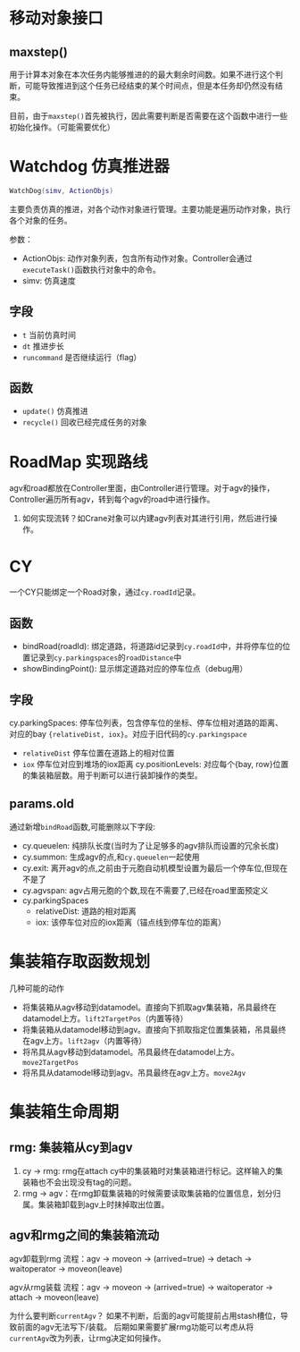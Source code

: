 # 移动对象接口

## maxstep()
用于计算本对象在本次任务内能够推进的的最大剩余时间数。如果不进行这个判断，可能导致推进到这个任务已经结束的某个时间点，但是本任务却仍然没有结束。

目前，由于`maxstep()`首先被执行，因此需要判断是否需要在这个函数中进行一些初始化操作。（可能需要优化）

# Watchdog 仿真推进器
```lua
WatchDog(simv, ActionObjs)
```
主要负责仿真的推进，对各个动作对象进行管理。主要功能是遍历动作对象，执行各个对象的任务。

参数：
- ActionObjs: 动作对象列表，包含所有动作对象。Controller会通过`executeTask()`函数执行对象中的命令。
- simv: 仿真速度

## 字段
- `t` 当前仿真时间
- `dt` 推进步长
- `runcommand` 是否继续运行（flag）

## 函数
- `update()` 仿真推进
- `recycle()` 回收已经完成任务的对象

# RoadMap 实现路线
agv和road都放在Controller里面，由Controller进行管理。对于agv的操作，Controller遍历所有agv，转到每个agv的road中进行操作。

1. 如何实现流转？如Crane对象可以内建agv列表对其进行引用，然后进行操作。

# CY
一个CY只能绑定一个Road对象，通过`cy.roadId`记录。

## 函数
- bindRoad(roadId): 绑定道路，将道路id记录到`cy.roadId`中，并将停车位的位置记录到`cy.parkingspaces`的`roadDistance`中
- showBindingPoint(): 显示绑定道路对应的停车位点（debug用）

## 字段
cy.parkingSpaces: 停车位列表，包含停车位的坐标、停车位相对道路的距离、对应的bay `{relativeDist, iox}`。对应于旧代码的`cy.parkingspace`
  - `relativeDist` 停车位置在道路上的相对位置
  - `iox` 停车位对应到堆场的iox距离
cy.positionLevels: 对应每个{bay, row}位置的集装箱层数。用于判断可以进行装卸操作的类型。

## params.old
通过新增`bindRoad`函数,可能删除以下字段:
- cy.queuelen: 纯排队长度(当时为了让足够多的agv排队而设置的冗余长度)
- cy.summon: 生成agv的点,和`cy.queuelen`一起使用
- cy.exit: 离开agv的点,之前由于元胞自动机模型设置为最后一个停车位,但现在不是了
- cy.agvspan: agv占用元胞的个数,现在不需要了,已经在road里面预定义
- cy.parkingSpaces
  - relativeDist: 道路的相对距离
  - iox: 该停车位对应的iox距离（锚点线到停车位的距离）

# 集装箱存取函数规划
几种可能的动作
- 将集装箱从agv移动到datamodel。直接向下抓取agv集装箱，吊具最终在datamodel上方。`lift2TargetPos`（内置等待）
- 将集装箱从datamodel移动到agv。直接向下抓取指定位置集装箱，吊具最终在agv上方。`lift2agv`（内置等待）
- 将吊具从agv移动到datamodel。吊具最终在datamodel上方。`move2TargetPos`
- 将吊具从datamodel移动到agv。吊具最终在agv上方。`move2Agv`

# 集装箱生命周期
## rmg: 集装箱从cy到agv
1. cy -> rmg: rmg在attach cy中的集装箱时对集装箱进行标记。这样输入的集装箱也不会出现没有tag的问题。
2. rmg -> agv：在rmg卸载集装箱的时候需要读取集装箱的位置信息，划分归属。集装箱卸载到agv上时抹掉取出位置。

## agv和rmg之间的集装箱流动
agv卸载到rmg
流程：agv -> moveon -> (arrived=true) -> detach -> waitoperator -> moveon(leave)

agv从rmg装载
流程：agv -> moveon -> (arrived=true) -> waitoperator -> attach -> moveon(leave)

为什么要判断`currentAgv`？
如果不判断，后面的agv可能提前占用stash槽位，导致前面的agv无法写下/装载。
后期如果需要扩展rmg功能可以考虑从将`currentAgv`改为列表，让rmg决定如何操作。